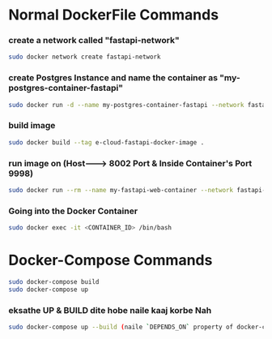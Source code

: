 # Normal DockerFile Commands

### create a network called "fastapi-network"
```bash
sudo docker network create fastapi-network
```

### create Postgres Instance and name the container as "my-postgres-container-fastapi"
```bash
sudo docker run -d --name my-postgres-container-fastapi --network fastapi-network -e POSTGRES_USER=postgres -e POSTGRES_PASSWORD=postgres -e POSTGRES_DB=e_cloud_learniverse_db postgres:17
```

### build image
```bash
sudo docker build --tag e-cloud-fastapi-docker-image .
```

### run image on (Host---> 8002 Port & Inside Container's Port 9998)
```bash
sudo docker run --rm --name my-fastapi-web-container --network fastapi-network --publish 8002:9998 -v $(pwd)/.env_docker:/web_app/.env e-cloud-fastapi-docker-image
```

### Going into the Docker Container
```bash
sudo docker exec -it <CONTAINER_ID> /bin/bash
```

# Docker-Compose Commands
```bash
sudo docker-compose build
sudo docker-compose up
```

### eksathe UP & BUILD dite hobe naile kaaj korbe Nah
```bash
sudo docker-compose up --build (naile `DEPENDS_ON` property of docker-compose er ta kaaj kore Nah)
```